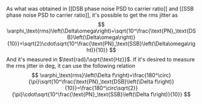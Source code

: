 
As what was obtained in [[DSB phase noise PSD to carrier ratio]] and [[SSB phase noise PSD to carrier ratio]], it's possible to get the rms jitter as
$$
\varphi_\text{rms}\left(\Delta\omega\right)=\sqrt{10^\frac{\text{PN}_\text{DSB}\left(\Delta\omega\right)}{10}}=\sqrt{2}\cdot\sqrt{10^\frac{\text{PN}_\text{SSB}\left(\Delta\omega\right)}{10}}
$$
And it's measured in $\text{rad}/\sqrt{\text{Hz}}$. If it's desired to measure the rms jitter in deg, it can use the following relation
$$
\varphi_\text{rms}\left(\Delta f\right)=\frac{180^\circ}{\pi}\sqrt{10^\frac{\text{PN}_\text{DSB}\left(\Delta f\right)}{10}}=\frac{180^\circ\sqrt{2}}{\pi}\cdot\sqrt{10^\frac{\text{PN}_\text{SSB}\left(\Delta f\right)}{10}}
$$

